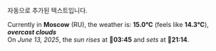 
자동으로 추가된 텍스트입니다.

<!--START_SECTION:weather:moscow-->
Currently in **Moscow** (RU), the weather is: **15.0°C** (feels like **14.3°C**), ***overcast clouds***<br/>
On *June 13, 2025*, the *sun rises* at 🌅**03:45** and *sets* at 🌇**21:14**.
<!--END_SECTION:weather-->
